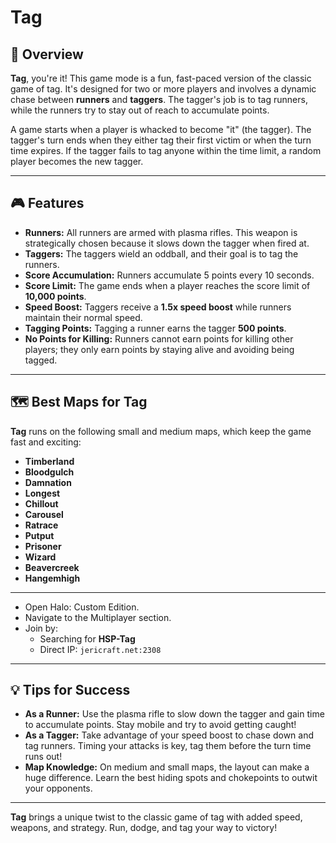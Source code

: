 # Tag

## 📝 Overview

**Tag**, you're it! This game mode is a fun, fast-paced version of the classic game of tag. It's designed for two or more players and involves a dynamic chase between **runners** and **taggers**. The tagger's job is to tag runners, while the runners try to stay out of reach to accumulate points.

A game starts when a player is whacked to become "it" (the tagger). The tagger's turn ends when they either tag their first victim or when the turn time expires. If the tagger fails to tag anyone within the time limit, a random player becomes the new tagger.

---

## 🎮 Features

- **Runners:** All runners are armed with plasma rifles. This weapon is strategically chosen because it slows down the tagger when fired at.
- **Taggers:** The taggers wield an oddball, and their goal is to tag the runners.
- **Score Accumulation:** Runners accumulate 5 points every 10 seconds.
- **Score Limit:** The game ends when a player reaches the score limit of **10,000 points**.
- **Speed Boost:** Taggers receive a **1.5x speed boost** while runners maintain their normal speed.
- **Tagging Points:** Tagging a runner earns the tagger **500 points**.
- **No Points for Killing:** Runners cannot earn points for killing other players; they only earn points by staying alive and avoiding being tagged.

---

## 🗺️ Best Maps for Tag

**Tag** runs on the following small and medium maps, which keep the game fast and exciting:

- **Timberland**
- **Bloodgulch**
- **Damnation**
- **Longest**
- **Chillout**
- **Carousel**
- **Ratrace**
- **Putput**
- **Prisoner**
- **Wizard**
- **Beavercreek**
- **Hangemhigh**

---

* Open Halo: Custom Edition.
* Navigate to the Multiplayer section.
* Join by:
    * Searching for **HSP-Tag**
    * Direct IP: `jericraft.net:2308`

---

## 💡 Tips for Success

- **As a Runner:** Use the plasma rifle to slow down the tagger and gain time to accumulate points. Stay mobile and try to avoid getting caught!
- **As a Tagger:** Take advantage of your speed boost to chase down and tag runners. Timing your attacks is key, tag them before the turn time runs out!
- **Map Knowledge:** On medium and small maps, the layout can make a huge difference. Learn the best hiding spots and chokepoints to outwit your opponents.

---

**Tag** brings a unique twist to the classic game of tag with added speed, weapons, and strategy. Run, dodge, and tag your way to victory!
